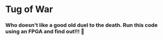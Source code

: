 # Tug of War


### Who doesn't like a good old duel to the death. Run this code using an FPGA and find out!!! 🥊
